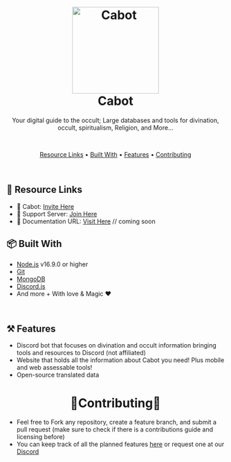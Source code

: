 <h1 align="center">
  <br>
  <a href="https://github.com/Cabot-bot"><img src="https://media.discordapp.net/attachments/886724168933048351/1321325341100343317/rediseno8.png?ex=676cd39e&is=676b821e&hm=e66dad1118e10c756619443bc373b0719f6a8bcd889a4c1080aec0c20de03ac6&=&format=webp&quality=lossless&width=596&height=596" height="200" alt="Cabot"></a>
  <br>
  Cabot
  <br>
</h1>

<p align="center">Your digital guide to the occult; Large databases and tools for divination, occult, spiritualism, Religion, and More...</p>

<br>

<p align="center">
  <a href="#-resource-links">Resource Links</a>
  •
  <a href="#-prerequisites">Built With</a>
  •
  <a href="#-features">Features</a>
  •
  <a href="#-contributing">Contributing</a>
</p>

<br>

## 🔗 Resource Links

- 🤖 Cabot: [Invite Here](https://discordapp.com/api/oauth2/authorize?client_id=882064634180427847&permissions=414464724033&scope=bot%20applications.commands)
- 🤝 Support Server: [Join Here](https://discord.gg/Gjjq7MmssX)
- 📂 Documentation URL: [Visit Here](https://docs.cabot-bot.xyz) // coming soon

## 📦 Built With

- [Node.js](https://nodejs.org/en/) v16.9.0 or higher
- [Git](https://git-scm.com/downloads)
- [MongoDB](https://www.mongodb.com)
- [Discord.js](https://discord.js.org)
- And more + With love & Magic ❤️


<br>


## ⚒️ Features

- Discord bot that focuses on divination and occult information bringing tools and resources to Discord (not affiliated)
- Website that holds all the information about Cabot you need! Plus mobile and web assessable tools!
- Open-source translated data


<h1 align="center">🤝Contributing🤝</h1>

- Feel free to Fork any repository, create a feature branch, and submit a pull request (make sure to check if there is a contributions guide and licensing before)
- You can keep track of all the planned features [here](https://github.com/Cabot-bot/projects) or request one at our [Discord](https://discord.gg/Gjjq7MmssX)

